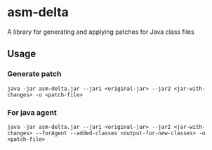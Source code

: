 # asm-delta
A library for generating and applying patches for Java class files
## Usage
### Generate patch
``java -jar asm-delta.jar --jar1 <original-jar> --jar2 <jar-with-changes> -o <patch-file>``
### For java agent
``java -jar asm-delta.jar --jar1 <original-jar> --jar2 <jar-with-changes> --forAgent --added-classes <output-for-new-classes> -o <patch-file>``
